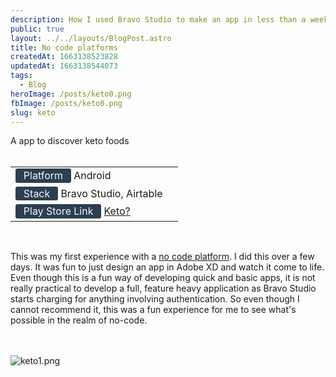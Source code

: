 ```yaml
---
description: How I used Bravo Studio to make an app in less than a week.
public: true
layout: ../../layouts/BlogPost.astro
title: No code platforms
createdAt: 1663138523828
updatedAt: 1663138544073
tags:
  - Blog
heroImage: /posts/keto0.png
fbImage: /posts/keto0.png
slug: keto
---
```


<style>
    #badge {
        box-sizing: border-box;
        display: inline-block;
        
        color: #F0F8FF;

        border-radius: 0.2rem; 
        text-align: center;

        font-size: 1rem;
        font-weight: 400;
        padding: 0.05rem 0.8rem 0.1rem;
        line-height: inherit;
        background-color: #2c3e50;
    
    }
    

</style>

[play store link]: https://play.google.com/store/apps/details?id=app.bravostudio.A01F5NHCC3W08EFX55FTM3CAYMB

A app to discover keto foods
<br/><br/>

|                                                                  |     |
| ---------------------------------------------------------------- | --- |
| <span id='badge'>Platform</span> Android                         |
| <span id='badge'>Stack</span> Bravo Studio, Airtable             |
| <span id='badge'>Play Store Link</span> [Keto?][play store link] |

<br>

This was my first experience with a [no code platform](https://www.bravostudio.app/). I did this over a few days. It was fun to just design an app in Adobe XD and watch it come to life. Even though this is a fun way of developing quick and basic apps, it is not really practical to develop a full, feature heavy application as Bravo Studio starts charging for anything involving authentication. So even though I cannot recommend it, this was a fun experience for me to see what's possible in the realm of no-code.

<br></br>
![keto1.png](/posts/keto1.png)
<br></br>

